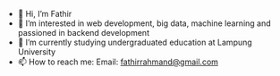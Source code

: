 - 👋 Hi, I’m Fathir
- 👀 I’m interested in web development, big data, machine learning and passioned in backend development
- 🌱 I’m currently studying undergraduated education at Lampung University
- 📫 How to reach me: Email: fathirrahmand@gmail.com

<!---
FathirRD/FathirRD is a ✨ special ✨ repository because its `README.md` (this file) appears on your GitHub profile.
You can click the Preview link to take a look at your changes.
--->
